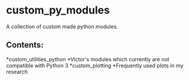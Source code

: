 # custom_py_modules
A collection of custom made python modules.

## Contents:
*custom_utilities_python
    *Victor's modules which currently are not compatible with Python 3
*custom_plotting
    *Frequently used plots in my research